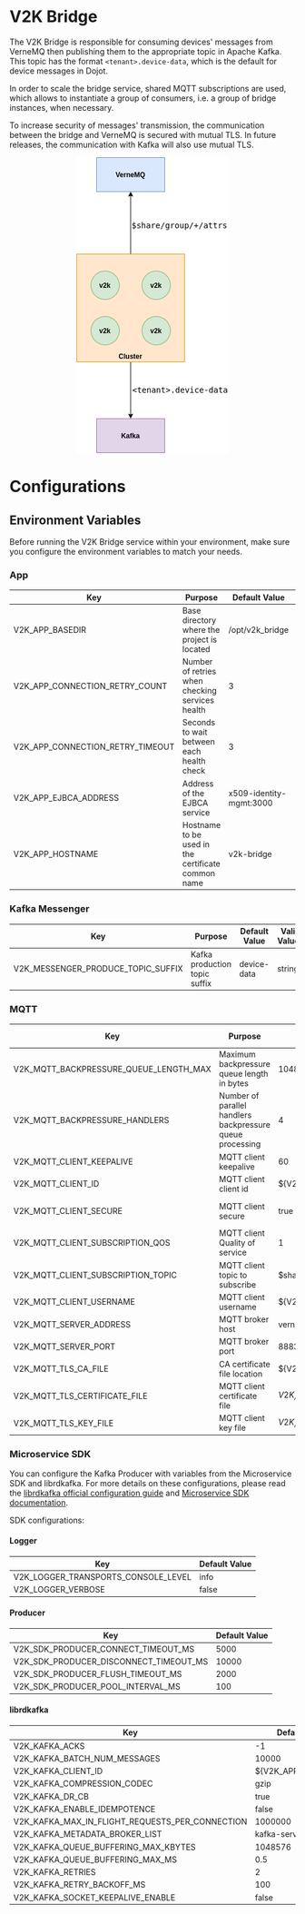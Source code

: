 # **V2K Bridge**

The V2K Bridge is responsible for consuming devices' messages from VerneMQ then publishing them to
the appropriate topic in Apache Kafka. This topic has the format `<tenant>.device-data`, which is
the default for device messages in Dojot.

In order to scale the bridge service, shared MQTT subscriptions are used, which allows
to instantiate a group of consumers, i.e. a group of bridge instances, when necessary.

To increase security of messages' transmission, the communication between the bridge and VerneMQ is
secured with mutual TLS. In future releases, the communication with Kafka will also use mutual TLS.

<p align="center">
<img src="./doc/diagrams/bridge.png">
</p>

# **Configurations**

## **Environment Variables**

Before running the V2K Bridge service within your environment, make sure you configure the
environment variables to match your needs.

### **App**

Key                              | Purpose                                            | Default Value           | Valid Values     |
-------------------------------- | -------------------------------------------------- | ----------------------- | ---------------- |
V2K_APP_BASEDIR                  | Base directory where the project is located        | /opt/v2k_bridge         | string           |
V2K_APP_CONNECTION_RETRY_COUNT   | Number of retries when checking services health    | 3                       | number           |
V2K_APP_CONNECTION_RETRY_TIMEOUT | Seconds to wait between each health check          | 3                       | number           |
V2K_APP_EJBCA_ADDRESS            | Address of the EJBCA service                       | x509-identity-mgmt:3000 | hostname/IP:port |
V2K_APP_HOSTNAME                 | Hostname to be used in the certificate common name | v2k-bridge              | hostname/IP      |

### **Kafka Messenger**

Key                                | Purpose                       | Default Value | Valid Values |
---------------------------------- | ----------------------------- | ------------- | ------------ |
V2K_MESSENGER_PRODUCE_TOPIC_SUFFIX | Kafka production topic suffix | device-data   | string       |

### **MQTT**

Key                                    | Purpose                                                   | Default Value                                       | Valid Values                   |
-------------------------------------- | --------------------------------------------------------- | --------------------------------------------------- | ------------------------------ |
V2K_MQTT_BACKPRESSURE_QUEUE_LENGTH_MAX | Maximum backpressure queue length in bytes                | 1048576                                             | integer                        |
V2K_MQTT_BACKPRESSURE_HANDLERS         | Number of parallel handlers backpressure queue processing | 4                                                   | integer                        |
V2K_MQTT_CLIENT_KEEPALIVE              | MQTT client keepalive                                     | 60                                                  | integer                        |
V2K_MQTT_CLIENT_ID                     | MQTT client client id                                     | ${V2K_APP_HOSTNAME}                                 | string                         |
V2K_MQTT_CLIENT_SECURE                 | MQTT client secure                                        | true                                                | true, false (case insensitive) |
V2K_MQTT_CLIENT_SUBSCRIPTION_QOS       | MQTT client Quality of service                            | 1                                                   | integer                        |
V2K_MQTT_CLIENT_SUBSCRIPTION_TOPIC     | MQTT client topic to subscribe                            | $share/group/+/attrs                                | string                         |
V2K_MQTT_CLIENT_USERNAME               | MQTT client username                                      | ${V2K_APP_HOSTNAME}                                 | string                         |
V2K_MQTT_SERVER_ADDRESS                | MQTT broker host                                          | vernemq-k8s                                         | hostname/IP                    |
V2K_MQTT_SERVER_PORT                   | MQTT broker port                                          | 8883                                                | integer                        |
V2K_MQTT_TLS_CA_FILE                   | CA certificate file location                              | ${V2K_APP_BASEDIR}/app/cert/ca.crt                  | string                         |
V2K_MQTT_TLS_CERTIFICATE_FILE          | MQTT client certificate file                              | ${V2K_APP_BASEDIR}/app/cert/${V2K_APP_HOSTNAME}.crt | string                         |
V2K_MQTT_TLS_KEY_FILE                  | MQTT client key file                                      | ${V2K_APP_BASEDIR}/app/cert/${V2K_APP_HOSTNAME}.key | string                         |

### **Microservice SDK**

You can configure the Kafka Producer with variables from the Microservice SDK and librdkafka. For
more details on these configurations, please read the
[librdkafka official configuration guide](https://github.com/edenhill/librdkafka/blob/master/CONFIGURATION.md)
and [Microservice SDK documentation](https://www.npmjs.com/package/@dojot/microservice-sdk).

SDK configurations:

#### **Logger**

Key                                 | Default Value |
----------------------------------- | ------------- |
V2K_LOGGER_TRANSPORTS_CONSOLE_LEVEL | info          |
V2K_LOGGER_VERBOSE                  | false         |

#### **Producer**

Key                                    | Default Value |
-------------------------------------- | ------------- |
V2K_SDK_PRODUCER_CONNECT_TIMEOUT_MS    | 5000          |
V2K_SDK_PRODUCER_DISCONNECT_TIMEOUT_MS | 10000         |
V2K_SDK_PRODUCER_FLUSH_TIMEOUT_MS      | 2000          |
V2K_SDK_PRODUCER_POOL_INTERVAL_MS      | 100           |

#### **librdkafka**

Key                                             | Default Value       |
----------------------------------------------- | ------------------- |
V2K_KAFKA_ACKS                                  | -1                  |
V2K_KAFKA_BATCH_NUM_MESSAGES                    | 10000               |
V2K_KAFKA_CLIENT_ID                             | ${V2K_APP_HOSTNAME} |
V2K_KAFKA_COMPRESSION_CODEC                     | gzip                |
V2K_KAFKA_DR_CB                                 | true                |
V2K_KAFKA_ENABLE_IDEMPOTENCE                    | false               |
V2K_KAFKA_MAX_IN_FLIGHT_REQUESTS_PER_CONNECTION | 1000000             |
V2K_KAFKA_METADATA_BROKER_LIST                  | kafka-server:9092   |
V2K_KAFKA_QUEUE_BUFFERING_MAX_KBYTES            | 1048576             |
V2K_KAFKA_QUEUE_BUFFERING_MAX_MS                | 0.5                 |
V2K_KAFKA_RETRIES                               | 2                   |
V2K_KAFKA_RETRY_BACKOFF_MS                      | 100                 |
V2K_KAFKA_SOCKET_KEEPALIVE_ENABLE               | false               |

